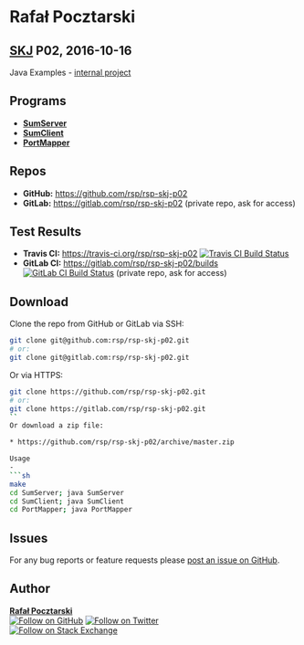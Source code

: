 Rafał Pocztarski
=
[SKJ][skj-url] P02, 2016-10-16
-
Java Examples -
[internal project](https://github.com/rsp/rsp-internal#readme)

Programs
-
* [**SumServer**](SumServer)
* [**SumClient**](SumClient)
* [**PortMapper**](PortMapper)

Repos
-
* **GitHub:** https://github.com/rsp/rsp-skj-p02
* **GitLab:** https://gitlab.com/rsp/rsp-skj-p02 (private repo, ask for access)

Test Results
-
* **Travis CI:** https://travis-ci.org/rsp/rsp-skj-p02 [![Travis CI Build Status][travis-img]][travis-url]
* **GitLab CI:** https://gitlab.com/rsp/rsp-skj-p02/builds [![GitLab CI Build Status][gitlabci-img]][gitlabci-url] (private repo, ask for access)

Download
-
Clone the repo from GitHub or GitLab via SSH:
```sh
git clone git@github.com:rsp/rsp-skj-p02.git
# or:
git clone git@gitlab.com:rsp/rsp-skj-p02.git
```
Or via HTTPS:
```sh
git clone https://github.com/rsp/rsp-skj-p02.git
# or:
git clone https://gitlab.com/rsp/rsp-skj-p02.git
``
Or download a zip file:

* https://github.com/rsp/rsp-skj-p02/archive/master.zip

Usage
-
```sh
make
cd SumServer; java SumServer
cd SumClient; java SumClient
cd PortMapper; java PortMapper
```

Issues
------
For any bug reports or feature requests please
[post an issue on GitHub][issues-url].

Author
------
[**Rafał Pocztarski**](https://pocztarski.com/)
<br/>
[![Follow on GitHub][github-follow-img]][github-follow-url]
[![Follow on Twitter][twitter-follow-img]][twitter-follow-url]
<br/>
[![Follow on Stack Exchange][stackexchange-img]][stackoverflow-url]

[skj-url]: https://github.com/rsp/rsp-skj#readme
[github-url]: https://github.com/rsp/rsp-skj-p02
[issues-url]: https://github.com/rsp/rsp-skj-p02/issues
[gitlab-url]: https://gitlab.com/rsp/rsp-skj-p02
[travis-img]: https://travis-ci.org/rsp/rsp-skj-p02.svg?branch=master
[travis-url]: https://travis-ci.org/rsp/rsp-skj-p02
[gitlabci-img]: https://gitlab.com/rsp/rsp-skj-p02/badges/master/build.svg
[gitlabci-url]: https://gitlab.com/rsp/rsp-skj-p02/builds
[github-follow-url]: https://github.com/rsp
[github-follow-img]: https://img.shields.io/github/followers/rsp.svg?style=social&label=Follow
[twitter-follow-url]: https://twitter.com/intent/follow?screen_name=pocztarski
[twitter-follow-img]: https://img.shields.io/twitter/follow/pocztarski.svg?style=social&label=Follow
[stackoverflow-url]: https://stackoverflow.com/users/613198/rsp
[stackexchange-url]: https://stackexchange.com/users/303952/rsp
[stackexchange-img]: https://stackexchange.com/users/flair/303952.png
